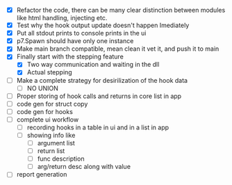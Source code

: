 - [x] Refactor the code, there can be many clear distinction between modules like html handling, injecting etc.
- [x] Test why the hook output update doesn't happen Imediately
- [x] Put all stdout prints to console prints in the ui
- [x] p7.Spawn should have only one instance
- [x] Make main branch compatible, mean clean it vet it, and push it to main
- [x] Finally start with the stepping feature
    - [x] Two way communication and waiting in the dll
    - [x] Actual stepping

- [ ] Make a complete strategy for desirilization of the hook data
    - [ ] NO UNION
- [ ] Proper storing of hook calls and returns in core list in app
- [ ] code gen for struct copy
- [ ] code gen for hooks
- [ ] complete ui workflow
    - [ ] recording hooks in a table in ui and in a list in app
    - [ ] showing info like
        - [ ] argument list
        - [ ] return list
        - [ ] func description
        - [ ] arg/return desc along with value
- [ ] report generation
